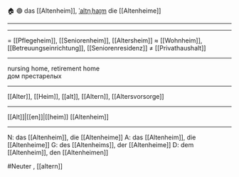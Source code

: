 🏠 🟢 das [[Altenheim]], [ˈaltn̩ˌhaɪ̯m](https://youglish.com/pronounce/Altenheim/german)
die [[Altenheime]]

---

---
= [[Pflegeheim]], [[Seniorenheim]], [[Altersheim]]
≈ [[Wohnheim]], [[Betreuungseinrichtung]], [[Seniorenresidenz]]
≠ [[Privathaushalt]]

---
nursing home, retirement home  
дом престарелых

---
[[Alter]], [[Heim]], [[alt]], [[Altern]], [[Altersvorsorge]]

---
[[Alt]]|[[en]]|[[heim]]
[[Altenheim]]


---
N: das [[Altenheim]], die [[Altenheime]]
A: das [[Altenheim]], die [[Altenheime]]
G: des [[Altenheims]], der [[Altenheime]]
D: dem [[Altenheim]], den [[Altenheimen]]

#Neuter , [[altern]]
